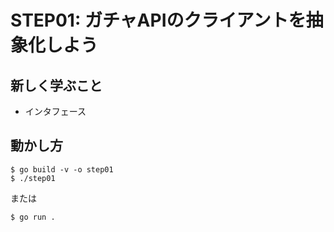 # STEP01: ガチャAPIのクライアントを抽象化しよう

## 新しく学ぶこと

* インタフェース

## 動かし方

```
$ go build -v -o step01
$ ./step01
```

または

```
$ go run .
```

